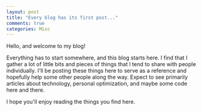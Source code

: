 ```yaml
---
layout: post
title: "Every blog has its first post..."
comments: true
categories: Misc
---
```


Hello, and welcome to my blog!

Everything has to start somewhere, and this blog starts here. I find that I
gather a lot of little bits and pieces of things that I tend to share with
people individually. I'll be posting these things here to serve as a
reference and hopefully help some other people along the way. Expect to see
primarily articles about technology, personal optimization, and maybe some
code here and there.

I hope you'll enjoy reading the things you find here.
